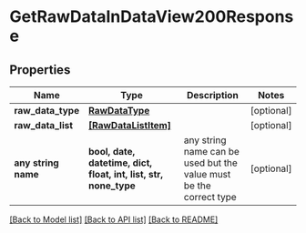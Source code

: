 # GetRawDataInDataView200Response


## Properties
Name | Type | Description | Notes
------------ | ------------- | ------------- | -------------
**raw_data_type** | [**RawDataType**](RawDataType.md) |  | [optional] 
**raw_data_list** | [**[RawDataListItem]**](RawDataListItem.md) |  | [optional] 
**any string name** | **bool, date, datetime, dict, float, int, list, str, none_type** | any string name can be used but the value must be the correct type | [optional]

[[Back to Model list]](../README.md#documentation-for-models) [[Back to API list]](../README.md#documentation-for-api-endpoints) [[Back to README]](../README.md)


